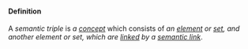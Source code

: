 #### Definition

A *semantic triple* is *a [concept](https://github.com/gcassel/Modular-Organization-Terminology/blob/master/terms/concept.md)* which consists of *an [element](https://github.com/gcassel/Modular-Organization-Terminology/blob/master/terms/element.md) or [set](https://github.com/gcassel/Modular-Organization-Terminology/blob/master/terms/set.md), and another element or set, which are [linked](https://github.com/gcassel/Modular-Organization-Terminology/blob/master/terms/link.md) by a [semantic link](https://github.com/gcassel/Modular-Organization-Terminology/blob/master/terms/semantic-link.md)*.
